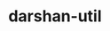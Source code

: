 ---
title: "darshan-util"
layout: cache
categories: [package, develop-2024-02-04]
meta: {"versions": ["3.4.4"], "compilers": ["gcc@=11.1.0", "gcc@=11.4.0", "gcc@=9.4.0", "oneapi@=2024.0.0"], "oss": ["ubuntu20.04", "ubuntu22.04"], "platforms": ["linux"], "targets": ["neoverse_v1", "neoverse_v2", "ppc64le", "x86_64_v3"], "stacks": ["data-vis-sdk", "e4s", "e4s-neoverse-v2", "e4s-neoverse_v1", "e4s-oneapi", "e4s-power", "root"], "num_specs": 6, "num_specs_by_stack": {"e4s-neoverse_v1": 1, "root": 6, "e4s-power": 1, "data-vis-sdk": 1, "e4s": 1, "e4s-neoverse-v2": 1, "e4s-oneapi": 1}}
spec_details: [{"hash": "m5qb2ohsgc5fmlwd5kxibrbfitu4ov5s", "compiler": "gcc@=11.4.0", "versions": ["3.4.4"], "os": "ubuntu20.04", "platform": "linux", "target": "neoverse_v1", "variants": ["~apmpi", "~apxc", "build_system=autotools", "~bzip2"], "stacks": ["e4s-neoverse_v1", "root"], "size": "-", "tarball": "https://binaries.spack.io/develop-2024-02-04/build_cache/linux-ubuntu20.04-neoverse_v1/gcc-11.4.0/darshan-util-3.4.4/linux-ubuntu20.04-neoverse_v1-gcc-11.4.0-darshan-util-3.4.4-m5qb2ohsgc5fmlwd5kxibrbfitu4ov5s.spack"}, {"hash": "yzi3hexcbwngjf5pvq25hiddltia6an3", "compiler": "gcc@=9.4.0", "versions": ["3.4.4"], "os": "ubuntu20.04", "platform": "linux", "target": "ppc64le", "variants": ["~apmpi", "~apxc", "build_system=autotools", "~bzip2"], "stacks": ["e4s-power", "root"], "size": "-", "tarball": "https://binaries.spack.io/develop-2024-02-04/build_cache/linux-ubuntu20.04-ppc64le/gcc-9.4.0/darshan-util-3.4.4/linux-ubuntu20.04-ppc64le-gcc-9.4.0-darshan-util-3.4.4-yzi3hexcbwngjf5pvq25hiddltia6an3.spack"}, {"hash": "34r46gkdetjbyvzaot6asvlal7dcnyjl", "compiler": "gcc@=11.1.0", "versions": ["3.4.4"], "os": "ubuntu20.04", "platform": "linux", "target": "x86_64_v3", "variants": ["~apmpi", "~apxc", "build_system=autotools", "~bzip2"], "stacks": ["root", "data-vis-sdk"], "size": "-", "tarball": "https://binaries.spack.io/develop-2024-02-04/build_cache/linux-ubuntu20.04-x86_64_v3/gcc-11.1.0/darshan-util-3.4.4/linux-ubuntu20.04-x86_64_v3-gcc-11.1.0-darshan-util-3.4.4-34r46gkdetjbyvzaot6asvlal7dcnyjl.spack"}, {"hash": "35eexseyx7gbnkpt3wychlqymohz6qxv", "compiler": "gcc@=11.4.0", "versions": ["3.4.4"], "os": "ubuntu20.04", "platform": "linux", "target": "x86_64_v3", "variants": ["~apmpi", "~apxc", "build_system=autotools", "~bzip2"], "stacks": ["e4s", "root"], "size": "-", "tarball": "https://binaries.spack.io/develop-2024-02-04/build_cache/linux-ubuntu20.04-x86_64_v3/gcc-11.4.0/darshan-util-3.4.4/linux-ubuntu20.04-x86_64_v3-gcc-11.4.0-darshan-util-3.4.4-35eexseyx7gbnkpt3wychlqymohz6qxv.spack"}, {"hash": "afre52l3b6fia6xcax2a7b2st3vffi7o", "compiler": "gcc@=11.4.0", "versions": ["3.4.4"], "os": "ubuntu22.04", "platform": "linux", "target": "neoverse_v2", "variants": ["~apmpi", "~apxc", "build_system=autotools", "~bzip2"], "stacks": ["root", "e4s-neoverse-v2"], "size": "-", "tarball": "https://binaries.spack.io/develop-2024-02-04/build_cache/linux-ubuntu22.04-neoverse_v2/gcc-11.4.0/darshan-util-3.4.4/linux-ubuntu22.04-neoverse_v2-gcc-11.4.0-darshan-util-3.4.4-afre52l3b6fia6xcax2a7b2st3vffi7o.spack"}, {"hash": "qfvgpfjqgw5yfgz4teyorfm3rxeq7dwj", "compiler": "oneapi@=2024.0.0", "versions": ["3.4.4"], "os": "ubuntu22.04", "platform": "linux", "target": "x86_64_v3", "variants": ["~apmpi", "~apxc", "build_system=autotools", "~bzip2"], "stacks": ["root", "e4s-oneapi"], "size": "-", "tarball": "https://binaries.spack.io/develop-2024-02-04/build_cache/linux-ubuntu22.04-x86_64_v3/oneapi-2024.0.0/darshan-util-3.4.4/linux-ubuntu22.04-x86_64_v3-oneapi-2024.0.0-darshan-util-3.4.4-qfvgpfjqgw5yfgz4teyorfm3rxeq7dwj.spack"}]
---